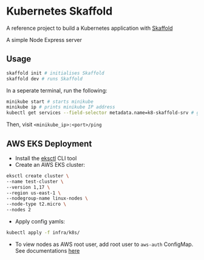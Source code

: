 # Kubernetes Skaffold

A reference project to build a Kubernetes application with [Skaffold](https://skaffold.dev/)

A simple Node Express server

## Usage

```bash
skaffold init # initialises Skaffold
skaffold dev # runs Skaffold
```

In a seperate terminal, run the following:

```bash
minikube start # starts minikube
minikube ip # prints minikube IP address
kubectl get services --field-selector metadata.name=k8-skaffold-srv # get the k8-skaffold-srvservice. Note down port number i.e. 3xxxx
```

Then, visit `<minikube_ip>:<port>/ping`

## AWS EKS Deployment

- Install the [eksctl](https://docs.aws.amazon.com/eks/latest/userguide/eksctl.html) CLI tool
- Create an AWS EKS cluster:

```bash
eksctl create cluster \
--name test-cluster \
--version 1,17 \
--region us-east-1 \
--nodegroup-name linux-nodes \
--node-type t2.micro \
--nodes 2
```

- Apply config yamls:

```bash
kubectl apply -f infra/k8s/
```

- To view nodes as AWS root user, add root user to `aws-auth` ConfigMap. See documentations [here](https://docs.aws.amazon.com/eks/latest/userguide/add-user-role.html)
